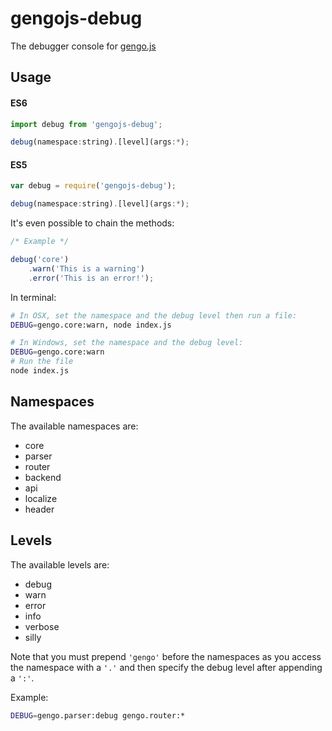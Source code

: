 # gengojs-debug
The debugger console for [gengo.js](http://github.com/gengojs/gengojs)

## Usage

#### ES6
```javascript
import debug from 'gengojs-debug';

debug(namespace:string).[level](args:*);
```
#### ES5
```javascript
var debug = require('gengojs-debug');

debug(namespace:string).[level](args:*);
```

It's even possible to chain the methods:

```javascript
/* Example */

debug('core')
	.warn('This is a warning')
	.error('This is an error!');
```

In terminal:

```bash
# In OSX, set the namespace and the debug level then run a file:
DEBUG=gengo.core:warn, node index.js

# In Windows, set the namespace and the debug level:
DEBUG=gengo.core:warn
# Run the file
node index.js
```

## Namespaces
The available namespaces are:

* core
* parser
* router
* backend
* api
* localize
* header

## Levels

The available levels are:

* debug
* warn
* error
* info
* verbose
* silly

Note that you must prepend `'gengo'` before the namespaces
as you access the namespace with a `'.'` and then specify
the debug level after appending a `':'`.

Example:

```bash
DEBUG=gengo.parser:debug gengo.router:*
```
